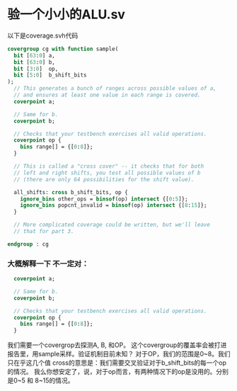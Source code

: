 # 验一个小小的ALU.sv

以下是coverage.svh代码

```systemverilog
covergroup cg with function sample(
  bit [63:0] a,
  bit [63:0] b,
  bit [3:0]  op,
  bit [5:0]  b_shift_bits
);
  // This generates a bunch of ranges across possible values of a,
  // and ensures at least one value in each range is covered.
  coverpoint a;

  // Same for b.
  coverpoint b;

  // Checks that your testbench exercises all valid operations.
  coverpoint op {
    bins range[] = {[0:8]};
  }

  // This is called a "cross cover" -- it checks that for both
  // left and right shifts, you test all possible values of b
  // (there are only 64 possibilities for the shift value).

  all_shifts: cross b_shift_bits, op {
    ignore_bins other_ops = binsof(op) intersect {[0:5]};
    ignore_bins popcnt_invalid = binsof(op) intersect {[8:15]};
  }

  // More complicated coverage could be written, but we'll leave
  // that for part 3.

endgroup : cg

```

### 大概解释一下 不一定对：
```systemverilog
  coverpoint a;

  // Same for b.
  coverpoint b;

  // Checks that your testbench exercises all valid operations.
  coverpoint op {
    bins range[] = {[0:8]};
  }

```
我们需要一个covergrop去探测A, B, 和OP。 这个covergroup的覆盖率会被打进报告里，用sample采样。验证机制目前未知？
对于OP，我们的范围是0~8。我们只在乎这几个值
cross的意思是：我们需要交叉验证对于b_shift_bits的每一个op的情况。
我么你想安定了，说，对于op而言，有两种情况下的op是没用的。分别是0~5  和 8~15的情况。


